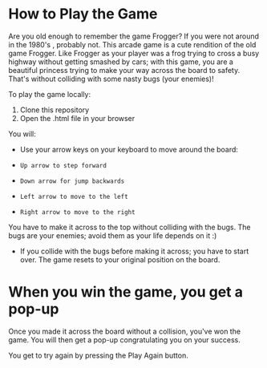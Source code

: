 # How to Play the Game


Are you old enough to remember the game Frogger? If you were not around in the 1980's , probably not. This arcade game is a cute rendition of the old game Frogger. Like Frogger as your player was a frog trying to cross a busy highway without getting smashed by cars; with this game, you are a beautiful princess trying to make your way across the board to safety. That's without colliding with some nasty bugs (your enemies)!

To play the game locally:
1. Clone this repository
2. Open the .html file in your browser

You will:
  - Use your arrow keys on your keyboard to move around the board:
  -     Up arrow to step forward
  -     Down arrow for jump backwards
  -     Left arrow to move to the left
  -     Right arrow to move to the right
You have to make it across to the top without colliding with the bugs. The bugs are your enemies; avoid them as your life depends on it :)

  - If you collide with the bugs before making it across; you have to start over. The game resets to your original position on the board.

# When you win the game, you get a pop-up

Once you made it across the board without a collision, you've won the game. You will then get a pop-up congratulating you on your success.

You get to try again by pressing the Play Again button.
